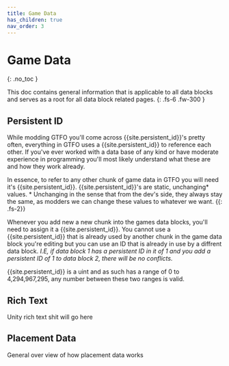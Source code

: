 ```yaml
---
title: Game Data
has_children: true
nav_order: 3
---
```



# Game Data
{: .no_toc }

This doc contains general information that is applicable to all data blocks and serves as a root for all data block related pages.
{: .fs-6 .fw-300 }

## Persistent ID
While modding GTFO you'll come across {{site.persistent_id}}'s pretty often, everything in GTFO uses a {{site.persistent_id}} to reference each other. If you've ever worked with a data base of any kind or have moderate experience in programming you'll most likely understand what these are and how they work already. 

In essence, to refer to any other chunk of game data in GTFO you will need it's {{site.persistent_id}}. {{site.persistent_id}}'s are static, unchanging* values.
\* Unchanging in the sense that from the dev's side, they always stay the same, as modders we can change these values to whatever we want.
{{: .fs-2}}

Whenever you add new a new chunk into the games data blocks, you'll need to assign it a {{site.persistent_id}}. You cannot use a {{site.persistent_id}} that is already used by another chunk in the game data block you're editing but you can use an ID that is already in use by a diffrent data block. 
*I.E, if data block 1 has a persistent ID in it of 1 and you add a persistent ID of 1 to data block 2, there will be no conflicts.*

{{site.persistent_id}} is a uint and as such has a range of 0 to 4,294,967,295, any number between these two ranges is valid.


## Rich Text
Unity rich text shit will go here

## Placement Data
General over view of how placement data works
